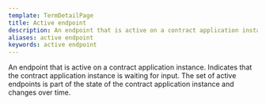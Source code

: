 ```yaml
---
template: TermDetailPage
title: Active endpoint
description: An endpoint that is active on a contract application instance.
aliases: active endpoint
keywords: active endpoint
---
```


An endpoint that is active on a contract application instance. Indicates that the contract application instance is waiting for input. The set of active endpoints is part of the state of the contract application instance and changes over time.